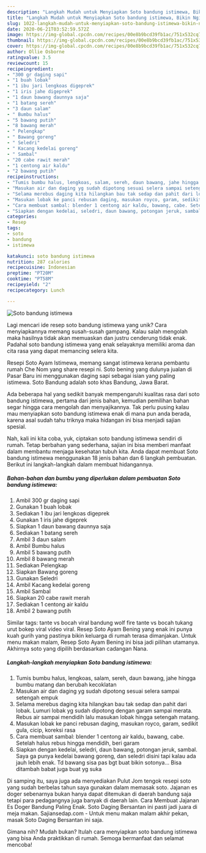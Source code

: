 ```yaml
---
description: "Langkah Mudah untuk Menyiapkan Soto bandung istimewa, Bikin Ngiler"
title: "Langkah Mudah untuk Menyiapkan Soto bandung istimewa, Bikin Ngiler"
slug: 1022-langkah-mudah-untuk-menyiapkan-soto-bandung-istimewa-bikin-ngiler
date: 2020-06-21T03:52:59.572Z
image: https://img-global.cpcdn.com/recipes/00e8b9bcd39fb1ac/751x532cq70/soto-bandung-istimewa-foto-resep-utama.jpg
thumbnail: https://img-global.cpcdn.com/recipes/00e8b9bcd39fb1ac/751x532cq70/soto-bandung-istimewa-foto-resep-utama.jpg
cover: https://img-global.cpcdn.com/recipes/00e8b9bcd39fb1ac/751x532cq70/soto-bandung-istimewa-foto-resep-utama.jpg
author: Ollie Osborne
ratingvalue: 3.5
reviewcount: 15
recipeingredient:
- "300 gr daging sapi"
- "1 buah lobak"
- "1 ibu jari lengkoas digeprek"
- "1 iris jahe digeprek"
- "1 daun bawang daunnya saja"
- "1 batang sereh"
- "3 daun salam"
- " Bumbu halus"
- "5 bawang putih"
- "8 bawang merah"
- " Pelengkap"
- " Bawang goreng"
- " Seledri"
- " Kacang kedelai goreng"
- " Sambal"
- "20 cabe rawit merah"
- "1 centong air kaldu"
- "2 bawang putih"
recipeinstructions:
- "Tumis bumbu halus, lengkoas, salam, sereh, daun bawang, jahe hingga bumbu matang dan berubah kecoklatan"
- "Masukan air dan daging yg sudah dipotong sesuai selera sampai setengah empuk"
- "Selama merebus daging kita hilangkan bau tak sedap dan pahit dari lobak. Lumuri lobak yg sudah dipotong dengan garam sampai merata. Rebus air sampai mendidih lalu masukan lobak hingga setengah matang."
- "Masukan lobak ke panci rebusan daging, masukan royco, garam, sedikit gula, cicip, koreksi rasa"
- "Cara membuat sambal: blender 1 centong air kaldu, bawang, cabe. Setelah halus rebus hingga mendidih, beri garam"
- "Siapkan dengan kedelai, seledri, daun bawang, potongan jeruk, sambal. Saya ga punya kedelai bawang goreng, dan seledri disini tapi kalau ada jauh lebih enak. Td bawang sisa pas bgt buat bikin sotonya... Bisa ditambah babat juga buat yg suka"
categories:
- Resep
tags:
- soto
- bandung
- istimewa

katakunci: soto bandung istimewa 
nutrition: 287 calories
recipecuisine: Indonesian
preptime: "PT20M"
cooktime: "PT58M"
recipeyield: "2"
recipecategory: Lunch

---
```



![Soto bandung istimewa](https://img-global.cpcdn.com/recipes/00e8b9bcd39fb1ac/751x532cq70/soto-bandung-istimewa-foto-resep-utama.jpg)

Lagi mencari ide resep soto bandung istimewa yang unik? Cara menyiapkannya memang susah-susah gampang. Kalau salah mengolah maka hasilnya tidak akan memuaskan dan justru cenderung tidak enak. Padahal soto bandung istimewa yang enak selayaknya memiliki aroma dan cita rasa yang dapat memancing selera kita.

Resepi Soto Ayam Istimewa, memang sangat istimewa kerana pembantu rumah Che Nom yang share resepi ni. Soto bening yang dulunya jualan di Pasar Baru ini menggunakan daging sapi sebagai isian yang paling istimewa. Soto Bandung adalah soto khas Bandung, Jawa Barat.

Ada beberapa hal yang sedikit banyak mempengaruhi kualitas rasa dari soto bandung istimewa, pertama dari jenis bahan, kemudian pemilihan bahan segar hingga cara mengolah dan menyajikannya. Tak perlu pusing kalau mau menyiapkan soto bandung istimewa enak di mana pun anda berada, karena asal sudah tahu triknya maka hidangan ini bisa menjadi sajian spesial.


Nah, kali ini kita coba, yuk, ciptakan soto bandung istimewa sendiri di rumah. Tetap berbahan yang sederhana, sajian ini bisa memberi manfaat dalam membantu menjaga kesehatan tubuh kita. Anda dapat membuat Soto bandung istimewa menggunakan 18 jenis bahan dan 6 langkah pembuatan. Berikut ini langkah-langkah dalam membuat hidangannya.

<!--inarticleads1-->

##### Bahan-bahan dan bumbu yang diperlukan dalam pembuatan Soto bandung istimewa:

1. Ambil 300 gr daging sapi
1. Gunakan 1 buah lobak
1. Sediakan 1 ibu jari lengkoas digeprek
1. Gunakan 1 iris jahe digeprek
1. Siapkan 1 daun bawang daunnya saja
1. Sediakan 1 batang sereh
1. Ambil 3 daun salam
1. Ambil  Bumbu halus
1. Ambil 5 bawang putih
1. Ambil 8 bawang merah
1. Sediakan  Pelengkap
1. Siapkan  Bawang goreng
1. Gunakan  Seledri
1. Ambil  Kacang kedelai goreng
1. Ambil  Sambal
1. Siapkan 20 cabe rawit merah
1. Sediakan 1 centong air kaldu
1. Ambil 2 bawang putih


Similar tags: tante vs bocah viral bandung wolf fire tante vs bocah tukang urut bokep viral video viral. Resep Soto Ayam Bening yang enak ini punya kuah gurih yang pastinya bikin keluarga di rumah terasa dimanjakan. Untuk menu makan malam, Resep Soto Ayam Bening ini bisa jadi pilihan utamanya. Akhirnya soto yang dipilih berdasarkan cadangan Nana. 

<!--inarticleads2-->

##### Langkah-langkah menyiapkan Soto bandung istimewa:

1. Tumis bumbu halus, lengkoas, salam, sereh, daun bawang, jahe hingga bumbu matang dan berubah kecoklatan
1. Masukan air dan daging yg sudah dipotong sesuai selera sampai setengah empuk
1. Selama merebus daging kita hilangkan bau tak sedap dan pahit dari lobak. Lumuri lobak yg sudah dipotong dengan garam sampai merata. Rebus air sampai mendidih lalu masukan lobak hingga setengah matang.
1. Masukan lobak ke panci rebusan daging, masukan royco, garam, sedikit gula, cicip, koreksi rasa
1. Cara membuat sambal: blender 1 centong air kaldu, bawang, cabe. Setelah halus rebus hingga mendidih, beri garam
1. Siapkan dengan kedelai, seledri, daun bawang, potongan jeruk, sambal. Saya ga punya kedelai bawang goreng, dan seledri disini tapi kalau ada jauh lebih enak. Td bawang sisa pas bgt buat bikin sotonya... Bisa ditambah babat juga buat yg suka


Di samping itu, saya juga ada menyediakan Pulut Jom tengok resepi soto yang sudah berbelas tahun saya gunakan dalam memasak soto. Jajanan es doger sebenarnya bukan hanya dapat ditemukan di daerah bandung saja tetapi para pedagangnya juga banyak di daerah lain. Cara Membuat Jajanan Es Doger Bandung Paling Enak. Soto Daging Bersantan ini pasti jadi juara di meja makan. Sajiansedap.com - Untuk menu makan malam akhir pekan, masak Soto Daging Bersantan ini saja. 

Gimana nih? Mudah bukan? Itulah cara menyiapkan soto bandung istimewa yang bisa Anda praktikkan di rumah. Semoga bermanfaat dan selamat mencoba!
